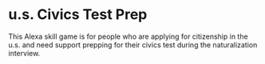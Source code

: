 # u.s. Civics Test Prep

This Alexa skill game is for people who are applying for citizenship in the u.s. and need support prepping for their civics test during the naturalization interview.

